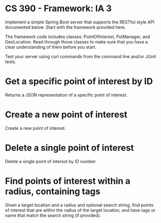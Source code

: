 # CS 390 - Framework: IA 3

Implement a simple Spring Boot server that supports the RESTful style API documented below. Start with the framework provided here.

The framework code includes classes: PointOfInterest, PoiManager, and GeoLocation. Read through those classes to make sure that you have a clear understanding of them before you start.

Test your server using curl commands from the command line and/or JUnit tests.

# Get a specific point of interest by ID
Returns a JSON representation of a specific point of interest.

# Create a new point of interest
Create a new point of interest.

# Delete a single point of interest
Delete a single point of interest by ID number.

# Find points of interest within a radius, containing tags
Given a target location and a radius and optional search string, find points of interest that are within the radius of the target location, and have tags or name that match the search string (if provided).
